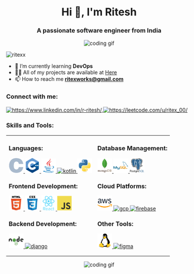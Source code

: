 <h1 align="center">Hi 👋, I'm Ritesh</h1>
<h3 align="center">A passionate software engineer from India</h3>
<p align="center">
  <img src="https://user-images.githubusercontent.com/74038190/212284115-f47cd8ff-2ffb-4b04-b5bf-4d1c14c0247f.gif" alt="coding gif" />
</p>

<p align="left"> 
  <img src="https://komarev.com/ghpvc/?username=ritexx&label=Profile%20views&color=0e75b6&style=flat" alt="ritexx" /> 
</p>


<!-- 🔭 I’m currently working on [Rentez](https://github.com/Ritexx/Rentez.git) -->
- 🌱 I’m currently learning **DevOps**
- 👨‍💻 All of my projects are available at [Here](https://github.com/Ritexx?tab=repositories)
- 📫 How to reach me **ritexworks@gmail.com**

<h3 align="left">Connect with me:</h3>
<p align="left">
  <a href="https://www.linkedin.com/in/r-ritesh/" target="blank">
    <img align="center" src="https://raw.githubusercontent.com/rahuldkjain/github-profile-readme-generator/master/src/images/icons/Social/linked-in-alt.svg" alt="https://www.linkedin.com/in/r-ritesh/" height="30" width="40" />
  </a>
  <a href="https://leetcode.com/u/ritex_00/" target="blank">
    <img align="center" src="https://raw.githubusercontent.com/rahuldkjain/github-profile-readme-generator/master/src/images/icons/Social/leet-code.svg" alt="https://leetcode.com/u/ritex_00/" height="30" width="40" />
  </a>
</p>
<h3 align="left">Skills and Tools:</h3>
<table>
  <tr>
    <td valign="top">
      <h3 align="left">Languages:</h3>
      <p align="left"> 
        <a href="https://www.cprogramming.com/" target="_blank" rel="noreferrer"> 
          <img src="https://raw.githubusercontent.com/devicons/devicon/master/icons/c/c-original.svg" alt="c" width="40" height="40"/> 
        </a> 
        <a href="https://www.w3schools.com/cpp/" target="_blank" rel="noreferrer"> 
          <img src="https://raw.githubusercontent.com/devicons/devicon/master/icons/cplusplus/cplusplus-original.svg" alt="cplusplus" width="40" height="40"/> 
        </a> 
        <a href="https://www.java.com" target="_blank" rel="noreferrer"> 
          <img src="https://raw.githubusercontent.com/devicons/devicon/master/icons/java/java-original.svg" alt="java" width="40" height="40"/> 
        </a> 
      <a href="https://kotlinlang.org" target="_blank" rel="noreferrer"> 
          <img src="https://www.vectorlogo.zone/logos/kotlinlang/kotlinlang-icon.svg" alt="kotlin" width="40" height="40"/> 
        </a> 
        <a href="https://www.python.org" target="_blank" rel="noreferrer"> 
          <img src="https://raw.githubusercontent.com/devicons/devicon/master/icons/python/python-original.svg" alt="python" width="40" height="40"/> 
        </a> 
      </p>
      <h3 align="left">Frontend Development:</h3>
      <p align="left">
        <a href="https://www.w3.org/html/" target="_blank" rel="noreferrer"> 
          <img src="https://raw.githubusercontent.com/devicons/devicon/master/icons/html5/html5-original-wordmark.svg" alt="html5" width="40" height="40"/> 
        </a> 
        <a href="https://www.w3schools.com/css/" target="_blank" rel="noreferrer"> 
          <img src="https://raw.githubusercontent.com/devicons/devicon/master/icons/css3/css3-original-wordmark.svg" alt="css3" width="40" height="40"/> 
        </a>
        <a href="https://reactjs.org/" target="_blank" rel="noreferrer"> 
          <img src="https://raw.githubusercontent.com/devicons/devicon/master/icons/react/react-original-wordmark.svg" alt="react" width="40" height="40"/> 
        </a>
         <a href="https://developer.mozilla.org/en-US/docs/Web/JavaScript" target="_blank" rel="noreferrer"> 
          <img src="https://raw.githubusercontent.com/devicons/devicon/master/icons/javascript/javascript-original.svg" alt="javascript" width="40" height="40"/> 
        </a> 
      </p>
      <h3 align="left">Backend Development:</h3>
      <p align="left">
        <a href="https://nodejs.org" target="_blank" rel="noreferrer"> 
          <img src="https://raw.githubusercontent.com/devicons/devicon/master/icons/nodejs/nodejs-original-wordmark.svg" alt="nodejs" width="40" height="40"/> 
        </a> 
        <a href="https://www.djangoproject.com/" target="_blank" rel="noreferrer"> 
          <img src="https://cdn.worldvectorlogo.com/logos/django.svg" alt="django" width="40" height="40"/> 
        </a> 
      </p>
    </td>
    <td valign="top">
      <h3 align="left">Database Management:</h3>
      <p align="left">
        <a href="https://www.mongodb.com/" target="_blank" rel="noreferrer"> 
          <img src="https://raw.githubusercontent.com/devicons/devicon/master/icons/mongodb/mongodb-original-wordmark.svg" alt="mongodb" width="40" height="40"/> 
        </a> 
        <a href="https://www.mysql.com/" target="_blank" rel="noreferrer"> 
          <img src="https://raw.githubusercontent.com/devicons/devicon/master/icons/mysql/mysql-original-wordmark.svg" alt="mysql" width="40" height="40"/> 
        </a> 
        <a href="https://www.postgresql.org" target="_blank" rel="noreferrer"> 
          <img src="https://raw.githubusercontent.com/devicons/devicon/master/icons/postgresql/postgresql-original-wordmark.svg" alt="postgresql" width="40" height="40"/> 
        </a> 
      </p>
      <h3 align="left">Cloud Platforms:</h3>
      <p align="left">
        <a href="https://aws.amazon.com" target="_blank" rel="noreferrer"> 
          <img src="https://raw.githubusercontent.com/devicons/devicon/master/icons/amazonwebservices/amazonwebservices-original-wordmark.svg" alt="aws" width="40" height="40"/> 
        </a> 
        <a href="https://cloud.google.com" target="_blank" rel="noreferrer"> 
          <img src="https://www.vectorlogo.zone/logos/google_cloud/google_cloud-icon.svg" alt="gcp" width="40" height="40"/> 
        </a> 
        <a href="https://firebase.google.com/" target="_blank" rel="noreferrer"> 
          <img src="https://www.vectorlogo.zone/logos/firebase/firebase-icon.svg" alt="firebase" width="40" height="40"/> 
        </a> 
      </p>
      <h3 align="left">Other Tools:</h3>
      <p align="left">
        <a href="https://www.linux.org/" target="_blank" rel="noreferrer"> 
          <img src="https://raw.githubusercontent.com/devicons/devicon/master/icons/linux/linux-original.svg" alt="linux" width="40" height="40"/> 
        </a> 
        <a href="https://www.figma.com/" target="_blank" rel="noreferrer"> 
          <img src="https://www.vectorlogo.zone/logos/figma/figma-icon.svg" alt="figma" width="40" height="40"/> 
        </a> 
      </p>
    </td>
  </tr>
</table>


<p align="center">
  <img src="https://user-images.githubusercontent.com/74038190/225813708-98b745f2-7d22-48cf-9150-083f1b00d6c9.gif" alt="coding gif" />
</p>
